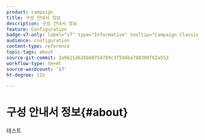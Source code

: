 ```yaml
---
product: campaign
title: 구성 안내서 정보
description: 구성 안내서 정보
feature: Configuration
badge-v7-only: label="v7" type="Informative" tooltip="Campaign Classic v7에만 적용됩니다."
audience: configuration
content-type: reference
topic-tags: about
source-git-commit: 3a9b21d626b60754789c3f594ba798309f62a553
workflow-type: tm+mt
source-wordcount: '17'
ht-degree: 11%

---
```



# 구성 안내서 정보{#about}



테스트


